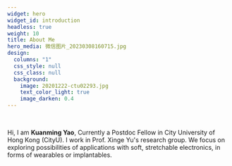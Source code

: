 ```yaml
---
widget: hero
widget_id: introduction
headless: true
weight: 10
title: About Me
hero_media: 微信图片_20230308160715.jpg
design:
  columns: "1"
  css_style: null
  css_class: null
  background:
    image: 20201222-ctu02293.jpg
    text_color_light: true
    image_darken: 0.4
---
```

<br>

H﻿i, I am **Kuanming Yao**, Currently a Postdoc Fellow in City University of Hong Kong (CityU). I work in Prof. Xinge Yu's research group. We focus on exploring possibilities of applications with soft, stretchable electronics, in forms of wearables or implantables.
